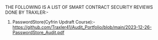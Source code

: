 THE FOLLOWING IS A LIST OF SMART CONTRACT SECURITY REVIEWS DONE BY TRAXLER:-

1. PasswordStore(Cyfrin Updraft Course):- https://github.com/Traxler41/Audit_Portfolio/blob/main/2023-12-26-PasswordStore_Audit.pdf
